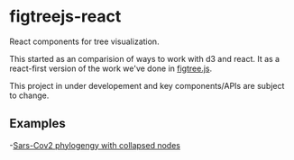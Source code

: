 # figtreejs-react

React components for tree visualization.

This started as an comparision of ways to work with d3 and react. It as a react-first version of the work we've done in [figtree.js](https://github.com/rambaut/figtree.js).

This project in under developement and key components/APIs are subject to change.
## Examples
-[Sars-Cov2 phylogengy with collapsed nodes](https://jtmccr1.github.io/sars2/)
